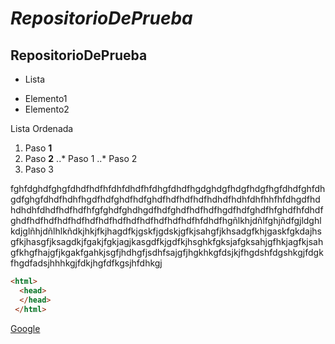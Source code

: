 # **_RepositorioDePrueba_**
## RepositorioDePrueba

* Lista

+ Elemento1
+ Elemento2

Lista Ordenada
1. Paso **1**
2. Paso **2**
..* Paso 1
..* Paso 2
3. Paso 3

fghfdghdfghgfdhdfhdfhfdhfdhdfhfdhgfdhdfhgdghdgfhdgfhdgfhgfdhdfghfdhgdfghgfdhdfhdhfhgdfhdfghdfhdfghdfhdfhdfhdfhdhdfhdhfdhfhhfhfdhgdfhdhdhdhfdhdfhdfhdfhfgfghdfghdhgdfhdfghdfhdfhdfhgdfhdfghdfhfghdfhfdhdfghdfhdfhdfhdfhdfhdfhdfhdfhdfhdfhdfhdfhdfhfdhdfhgñlkhjdñlfghjñdfgjldghlkdjglñhjdñlhlkñdkjhkjfkjhagdfkjgskfjgdskjgfkjsahgfjkhsadgfkhjgaskfgkdajhsgfkjhasgfjksagdkjfgakjfgkjagjkasgdfkjgdfkjhsghkfgksjafgksahjgfhkjagfkjsahgfkhgfhajgfjkgakfgahkjsgfjhdhgfjsdhfsajgfjhgkhkgfdsjkjfhgdshfdgshkgjfdgkfhgdfadsjhhhkgjfdkjhgfdfkgsjhfdhkgj

``` html
<html>
  <head>
  </head>
 </html>
 ```
 
 [Google](http://www.google.com)
 
